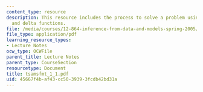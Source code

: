 ```yaml
---
content_type: resource
description: This resource includes the process to solve a problem using fourier transforms
  and delta functions.
file: /media/courses/12-864-inference-from-data-and-models-spring-2005/45667f4baf43cc5039393fcdb42bd31a_tsamsfmt_1_1.pdf
file_type: application/pdf
learning_resource_types:
- Lecture Notes
ocw_type: OCWFile
parent_title: Lecture Notes
parent_type: CourseSection
resourcetype: Document
title: tsamsfmt_1_1.pdf
uid: 45667f4b-af43-cc50-3939-3fcdb42bd31a
---
```

